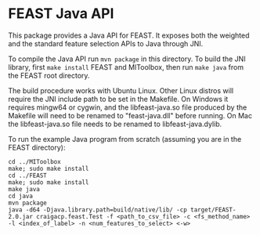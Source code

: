 FEAST Java API
==============

This package provides a Java API for FEAST. 
It exposes both the weighted and the standard feature selection APIs to Java through JNI.

To compile the Java API run ```mvn package``` in this directory. To build the JNI library, first ```make install``` FEAST and MIToolbox, then run ```make java``` from the FEAST root directory.

The build procedure works with Ubuntu Linux. Other Linux distros will require the JNI include path to be set in the Makefile. 
On Windows it requires mingw64 or cygwin, and the libfeast-java.so file produced by the Makefile will need to be renamed to "feast-java.dll" before running.
On Mac the libfeast-java.so file needs to be renamed to libfeast-java.dylib.

To run the example Java program from scratch (assuming you are in the FEAST directory):
```
cd ../MIToolbox
make; sudo make install
cd ../FEAST
make; sudo make install
make java
cd java
mvn package
java -d64 -Djava.library.path=build/native/lib/ -cp target/FEAST-2.0.jar craigacp.feast.Test -f <path_to_csv_file> -c <fs_method_name> -l <index_of_label> -n <num_features_to_select> <-w>
```
